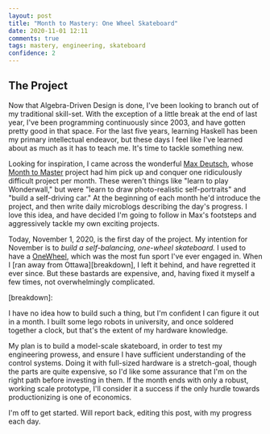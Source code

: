 ```yaml
---
layout: post
title: "Month to Mastery: One Wheel Skateboard"
date: 2020-11-01 12:11
comments: true
tags: mastery, engineering, skateboard
confidence: 2
---
```


## The Project

Now that Algebra-Driven Design is done, I've been looking to branch out of my
traditional skill-set. With the exception of a little break at the end of last
year, I've been programming continuously since 2003, and have gotten pretty good
in that space. For the last five years, learning Haskell has been my primary
intellectual endeavor, but these days I feel like I've learned about as much as
it has to teach me. It's time to tackle something new.

Looking for inspiration, I came across the wonderful [Max Deutsch][max], whose
[Month to Master][m2m] project had him pick up and conquer one ridiculously difficult
project per month. These weren't things like "learn to play Wonderwall," but
were "learn to draw photo-realistic self-portraits" and "build a self-driving
car." At the beginning of each month he'd introduce the project, and then write
daily microblogs describing the day's progress. I love this idea, and have
decided I'm going to follow in Max's footsteps and aggressively tackle my own
exciting projects.

[max]: https://medium.com/@maxdeutsch
[m2m]: https://medium.com/@maxdeutsch/m2m-day-1-completing-12-ridiculously-hard-challenges-in-12-months-9843700c741f

Today, November 1, 2020, is the first day of the project. My intention for
November is to *build a self-balancing, one-wheel skateboard.* I used to have a
[OneWheel](https://www.youtube.com/watch?v=XNqOU4jx62I), which was the most fun
sport I've ever engaged in. When I [ran away from Ottawa][breakdown], I left it
behind, and have regretted it ever since. But these bastards are expensive, and,
having fixed it myself a few times, not overwhelmingly complicated.

[breakdown]:

I have no idea how to build such a thing, but I'm confident I can figure it out
in a month. I built some lego robots in university, and once soldered together a
clock, but that's the extent of my hardware knowledge.

My plan is to build a model-scale skateboard, in order to test my engineering
prowess, and ensure I have sufficient understanding of the control systems.
Doing it with full-sized hardware is a stretch-goal, though the parts are quite
expensive, so I'd like some assurance that I'm on the right path before
investing in them. If the month ends with only a robust, working scale
prototype, I'll consider it a success if the only hurdle towards productionizing
is one of economics.

I'm off to get started. Will report back, editing this post, with my progress
each day.

